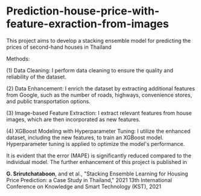 # Prediction-house-price-with-feature-exraction-from-images

This project aims to develop a stacking ensemble model for predicting the prices of second-hand houses in Thailand

Methods:

(1) Data Cleaning: I perform data cleaning to ensure the quality and reliability of the dataset.

(2) Data Enhancement: I enrich the dataset by extracting additional features from Google, such as the number of roads, highways, convenience stores, and public transportation options.

(3) Image-based Feature Extraction: I extract relevant features from house images, which are then incorporated as new features.

(4) XGBoost Modeling with Hyperparameter Tuning: I utilize the enhanced dataset, including the new features, to train an XGBoost model. Hyperparameter tuning is applied to optimize the model's performance.

It is evident that the error (MAPE) is significantly reduced compared to the individual model. The further enhancement of this project is published in

**G. Srirutchataboon**, and et al., "Stacking Ensemble Learning for Housing Price Prediction: a Case
Study in Thailand," 2021 13th International Conference on Knowledge and Smart Technology (KST), 2021
